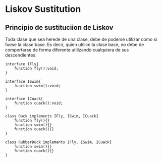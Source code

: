 # Liskov Sustitution

## Principio de sustituciion de Liskov

Toda clase que sea herede de una clase, debe de poderse utilizar como si fuese la clase base. Es decir, quien utilice la clase base, no debe de comportarse de forma diferente utilizando cualquiera de sus descendientes.

    interface IFly{
        function fly():void;
    }

    interface ISwim{
        function swim():void;
    }

    interface ICuack{
        function cuack():void;
    }

    class Duck implements IFly, ISwim, ICuack{
        function fly(){}
        function swim(){}
        function cuack(){}
    }

    class RubberDuck implements IFly, ISwim, ICuack{
        function swim(){}
        function cuack(){}
    }